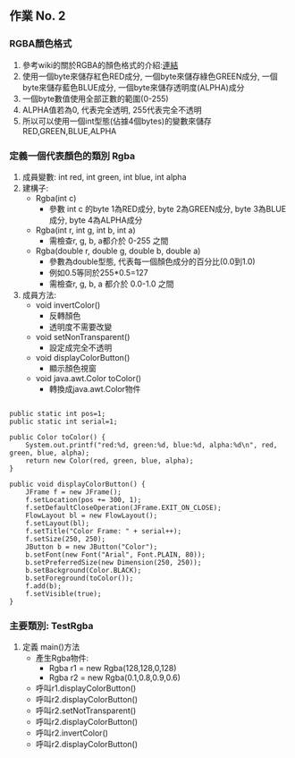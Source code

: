 ## 作業 No. 2

### RGBA顏色格式
1. 參考wiki的關於RGBA的顏色格式的介紹:[連結](https://zh.wikipedia.org/wiki/RGBA)
1. 使用一個byte來儲存紅色RED成分, 一個byte來儲存綠色GREEN成分,  一個byte來儲存藍色BLUE成分, 一個byte來儲存透明度(ALPHA)成分
1. 一個byte數值使用全部正數的範圍(0-255)
1. ALPHA值若為0, 代表完全透明, 255代表完全不透明
1. 所以可以使用一個int型態(佔據4個bytes)的變數來儲存RED,GREEN,BLUE,ALPHA

### 定義一個代表顏色的類別 Rgba
1. 成員變數: int red, int green, int blue, int alpha
1. 建構子: 
   - Rgba(int c) 
      - 參數 int c 的byte 1為RED成分, byte 2為GREEN成分, byte 3為BLUE成分, byte 4為ALPHA成分
   - Rgba(int r, int g, int b, int a)
      - 需檢查r, g, b, a都介於 0-255 之間
   - Rgba(double r, double g, double b, double a) 
      - 參數為double型態, 代表每一個顏色成分的百分比(0.0到1.0)
      - 例如0.5等同於255*0.5=127
      - 需檢查r, g, b, a 都介於 0.0-1.0 之間
1. 成員方法:
   - void invertColor()
      - 反轉顏色
      - 透明度不需要改變
   - void setNonTransparent()
      - 設定成完全不透明
   - void displayColorButton()
      - 顯示顏色視窗
   - void java.awt.Color toColor()
      - 轉換成java.awt.Color物件
  
``` 

public static int pos=1;
public static int serial=1;

public Color toColor() {
	System.out.printf("red:%d, green:%d, blue:%d, alpha:%d\n", red, green, blue, alpha);
	return new Color(red, green, blue, alpha);
}

public void displayColorButton() {
	JFrame f = new JFrame();
	f.setLocation(pos += 300, 1);
	f.setDefaultCloseOperation(JFrame.EXIT_ON_CLOSE);
	FlowLayout bl = new FlowLayout();
	f.setLayout(bl);
	f.setTitle("Color Frame: " + serial++);
	f.setSize(250, 250);
	JButton b = new JButton("Color");
	b.setFont(new Font("Arial", Font.PLAIN, 80));
	b.setPreferredSize(new Dimension(250, 250));
	b.setBackground(Color.BLACK);
	b.setForeground(toColor());
	f.add(b);
	f.setVisible(true);
}
```
   
### 主要類別: TestRgba

1. 定義 main()方法
   - 產生Rgba物件: 
      - Rgba r1 = new Rgba(128,128,0,128)
      - Rgba r2 = new Rgba(0.1,0.8,0.9,0.6)
   - 呼叫r1.displayColorButton()
   - 呼叫r2.displayColorButton()
   - 呼叫r2.setNotTransparent()
   - 呼叫r2.displayColorButton()
   - 呼叫r2.invertColor()
   - 呼叫r2.displayColorButton()
